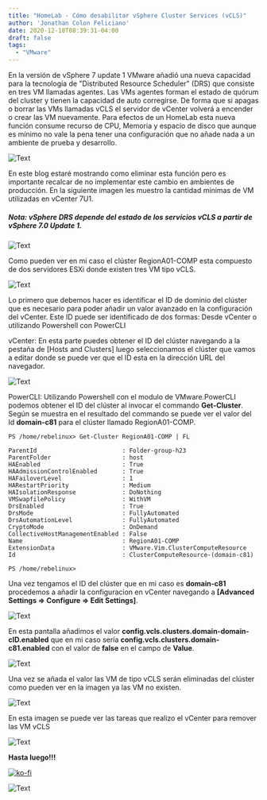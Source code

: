 ```yaml
---
title: "HomeLab - Cómo desabilitar vSphere Cluster Services (vCLS)"
author: 'Jonathan Colon Feliciano'
date: 2020-12-18T08:39:31-04:00
draft: false
tags:
  - "VMware"
---
```


En la versión de vSphere 7 update 1 VMware añadió una nueva capacidad para la tecnología de "Distributed Resource Scheduler" (DRS) que consiste en tres VM  llamadas agentes. Las VMs agentes forman el estado de quórum del cluster y tienen la capacidad de auto corregirse. De forma que si apagas o borrar las VMs llamadas vCLS el servidor de vCenter volverá a encender o crear las VM nuevamente. Para efectos de un HomeLab esta nueva función consume recurso de CPU, Memoria y espacio de disco que aunque es mínimo no vale la pena tener una configuración que no añade nada a un ambiente de prueba y desarrollo.

![Text](/img/25079036c801ac924d3ff7d4cb3b9438.webp#center)

En este blog estaré mostrando como eliminar esta función pero es importante recalcar de no implementar este cambio en ambientes de producción. En la siguiente imagen les muestro la cantidad mínimas de VM utilizadas en vCenter 7U1.

##### Nota: vSphere DRS depende del estado de los servicios vCLS a partir de vSphere 7.0 Update 1.

![Text](/img/2021-05-30_12-21.webp#center)

Como pueden ver en mi caso el clúster RegionA01-COMP esta compuesto de dos servidores ESXi donde existen tres VM  tipo vCLS.

![Text](/img/2021-05-29_22-52-1024x649.webp#center)

Lo primero que debemos hacer es identificar el ID de dominio del clúster que es necesario para poder añadir un valor avanzado en la configuración del vCenter. Este ID puede ser identificado de dos formas: Desde vCenter o utilizando Powershell con PowerCLI

vCenter: En esta parte puedes obtener el ID del clúster navegando a la pestaña de [Hosts and Clusters] luego seleccionamos el clúster que vamos a editar donde se puede ver que el ID esta en la dirección URL del navegador.

![Text](/img/2021-05-30_00-11-1024x309.webp#center)

PowerCLI: Utilizando Powershell con el modulo de VMware.PowerCLI podemos obtener el ID del clúster al invocar el commando **Get-Cluster**. Según se muestra en el resultado del commando se puede ver el valor del Id **domain-c81** para el clúster llamado RegionA01-COMP.

```text
PS /home/rebelinux> Get-Cluster RegionA01-COMP | FL

ParentId                        : Folder-group-h23
ParentFolder                    : host
HAEnabled                       : True
HAAdmissionControlEnabled       : True
HAFailoverLevel                 : 1
HARestartPriority               : Medium
HAIsolationResponse             : DoNothing
VMSwapfilePolicy                : WithVM
DrsEnabled                      : True
DrsMode                         : FullyAutomated
DrsAutomationLevel              : FullyAutomated
CryptoMode                      : OnDemand
CollectiveHostManagementEnabled : False
Name                            : RegionA01-COMP
ExtensionData                   : VMware.Vim.ClusterComputeResource
Id                              : ClusterComputeResource-(domain-c81)

PS /home/rebelinux>
```

Una vez tengamos el ID del clúster que en mi caso es **domain-c81** procedemos a añadir la configuracion en vCenter navegando a **[Advanced Settings => Configure => Edit Settings]**.

![Text](/img/2021-05-29_21-47-1024x599.webp#center)

En esta pantalla añadimos el valor **config.vcls.clusters.domain-domain-cID.enabled** que en mi caso sería **config.vcls.clusters.domain-c81.enabled** con el valor de **false** en el campo de **Value**.

![Text](/img/2021-05-29_22-53-1024x871.webp#center)

Una vez se añada el valor las VM de tipo vCLS serán eliminadas del clúster como pueden ver en la imagen ya las VM no existen.

![Text](/img/2021-05-29_23-12-1024x648.webp#center)

En esta imagen se puede ver las tareas que realizo el vCenter para remover las VM vCLS

![Text](/img/2021-05-29_23-14-1024x426.webp#center)

**Hasta luego!!!**

[![ko-fi](https://ko-fi.com/img/githubbutton_sm.svg)](https://ko-fi.com/F1F8DEV80)

![Text](/img/hasta-luego-5937ba.webp#center)
